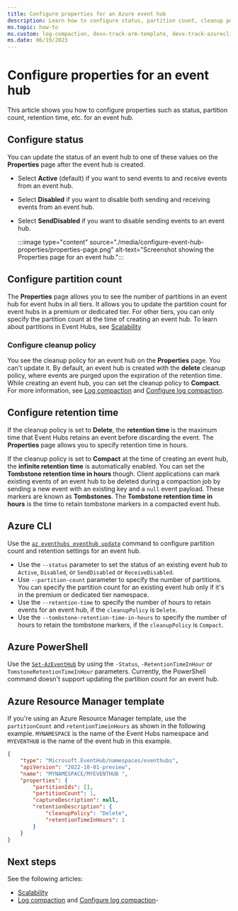 ```yaml
---
title: Configure properties for an Azure event hub
description: Learn how to configure status, partition count, cleanup policy, and retention time for an event hub
ms.topic: how-to
ms.custom: log-compaction, devx-track-arm-template, devx-track-azurecli, devx-track-azurepowershell
ms.date: 06/19/2023
---
```


# Configure properties for an event hub
This article shows you how to configure properties such as status, partition count, retention time, etc. for an event hub.

## Configure status
You can update the status of an event hub to one of these values on the **Properties** page after the event hub is created. 

- Select **Active** (default) if you want to send events to and receive events from an event hub. 
- Select **Disabled** if you want to disable both sending and receiving events from an event hub.  
- Select **SendDisabled** if you want to disable sending events to an event hub. 

    :::image type="content" source="./media/configure-event-hub-properties/properties-page.png" alt-text="Screenshot showing the Properties page for an event hub.":::



## Configure partition count
The **Properties** page allows you to see the number of partitions in an event hub for event hubs in all tiers. It allows you to update the partition count for event hubs in a premium or dedicated tier. For other tiers, you can only specify the partition count at the time of creating an event hub. To learn about partitions in Event Hubs, see [Scalability](event-hubs-scalability.md#partitions)

### Configure cleanup policy
You see the cleanup policy for an event hub on the **Properties** page. You can't update it. By default, an event hub is created with the **delete** cleanup policy, where events are purged upon the expiration of the retention time. While creating an event hub, you can set the cleanup policy to **Compact**. For more information, see [Log compaction](log-compaction.md) and [Configure log compaction](use-log-compaction.md).


## Configure retention time

If the cleanup policy is set to **Delete**, the **retention time** is the maximum time that Event Hubs retains an event before discarding the event. The **Properties** page allows you to specify retention time in hours. 

If the cleanup policy is set to **Compact** at the time of creating an event hub, the **infinite retention time** is automatically enabled. You can set the **Tombstone retention time in hours** though. Client applications can mark existing events of an event hub to be deleted during a compaction job by sending a new event with an existing key and a `null` event payload. These markers are known as **Tombstones**. The **Tombstone retention time in hours** is the time to retain tombstone markers in a compacted event hub. 

## Azure CLI
Use the [`az eventhubs eventhub update`](/cli/azure/eventhubs/eventhub#az-eventhubs-eventhub-update) command to configure partition count and retention settings for an event hub. 

- Use the `--status` parameter to set the status of an existing event hub to `Active`, `Disabled`, or `SendDisabled` or `ReceiveDisabled`. 
- Use `--partition-count` parameter to specify the number of partitions. You can specify the partition count for an existing event hub only if it's in the premium or dedicated tier namespace.
- Use the `--retention-time` to specify the number of hours to retain events for an event hub, if the `cleanupPolicy` is `Delete`. 
- Use the `--tombstone-retention-time-in-hours` to specify the number of hours to retain the tombstone markers, if the `cleanupPolicy` is `Compact`.


## Azure PowerShell
Use the [`Set-AzEventHub`](/powershell/module/az.eventhub/set-azeventhub) by using the `-Status`, `-RetentionTimeInHour` or `TomstoneRetentionTimeInHour` parameters. Currently, the PowerShell command doesn't support updating the partition count for an event hub. 

## Azure Resource Manager template

If you're using an Azure Resource Manager template, use the `partitionCount` and `retentionTimeinHours` as shown in the following example. `MYNAMESPACE` is the name of the Event Hubs namespace and `MYEVENTHUB` is the name of the event hub in this example. 

```json
{
	"type": "Microsoft.EventHub/namespaces/eventhubs",
	"apiVersion": "2022-10-01-preview",
	"name": "MYNAMESPACE/MYEVENTHUB ",
	"properties": {
		"partitionIds": [],
		"partitionCount": 1,
		"captureDescription": null,
		"retentionDescription": {
			"cleanupPolicy": "Delete",
			"retentionTimeInHours": 1
		}
	}
}
```

## Next steps
See the following articles:

- [Scalability](event-hubs-scalability.md#partitions)
- [Log compaction](log-compaction.md) and [Configure log compaction](use-log-compaction.md)- 
